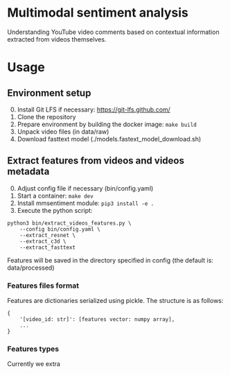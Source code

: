# Multimodal sentiment analysis
Understanding YouTube video comments based on contextual information extracted from videos themselves.

# Usage
## Environment setup
0. Install Git LFS if necessary: https://git-lfs.github.com/
1. Clone the repository
2. Prepare environment by building the docker image:
   `make build`
3. Unpack video files (in data/raw)
4. Download fasttext model (./models.fastext_model_download.sh)

## Extract features from videos and videos metadata
0. Adjust config file if necessary (bin/config.yaml)
1. Start a container:
`make dev`
2. Install mmsentiment module:
`pip3 install -e .`
3. Execute the python script:
```
python3 bin/extract_videos_features.py \
    --config bin/config.yaml \
    --extract_resnet \
    --extract_c3d \
    --extract_fasttext
```

Features will be saved in the directory specified in config (the default is: data/processed)

### Features files format
Features are dictionaries serialized using pickle. The structure is as follows:

```
{
    '[video_id: str]': [features vector: numpy array],
    ...
}
```

### Features types
Currently we extra



